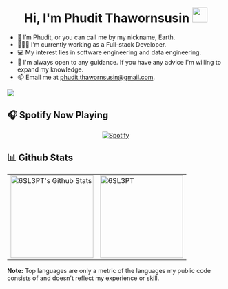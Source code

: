 <h1 align="center">
  Hi, I'm Phudit Thawornsusin 
  <img src="https://media.giphy.com/media/hvRJCLFzcasrR4ia7z/giphy.gif" width="35">
</h1>

- 👋 I’m Phudit, or you can call me by my nickname, Earth.
- 👨🏽‍💻 I’m currently working as a Full-stack Developer.
- 💻 My interest lies in software engineering and data engineering.
- 🌱 I'm always open to any guidance. If you have any advice I'm willing to expand my knowledge.
- 📫 Email me at [phudit.thawornsusin@gmail.com](mailto:phudit.thawornsusin@gmail.com).

<p align='left'>
  <img src='https://skillicons.dev/icons?i=cs,ts,bash,java,py,dotnet,nextjs,postgres,docker,aws,azure'/>
</p>

## 🎧 Spotify Now Playing

<div align='center'>

[![Spotify](https://spotify-now-playing.6sl3pt.vercel.app/api/spotify?background_color=0d1117&border_color=ffffff)](https://open.spotify.com/user/96gy4zhar68gw9mruqcqmz0s0?si=e75f8952e1fa48aa)

</div>

## 📊 Github Stats

<table align='center'>
  <td><img alt="6SL3PT's Github Stats" src="https://github-readme-stats.6sl3pt.vercel.app/api?username=6SL3PT&show_icons=true&count_private=true&theme=radical" height="192px"/></td>
  <td><img src="https://github-readme-stats.6sl3pt.vercel.app/api/top-langs?username=6SL3PT&langs_count=10&show_icons=true&locale=en&layout=compact&theme=radical" alt="6SL3PT" height="192px"/></td>
</table>
<b>Note:</b> Top languages are only a metric of the languages my public code consists of and doesn't reflect my experience or skill.
